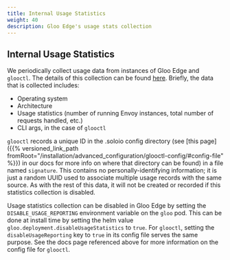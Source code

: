 ```yaml
---
title: Internal Usage Statistics
weight: 40
description: Gloo Edge's usage stats collection
---
```


## Internal Usage Statistics

We periodically collect usage data from instances of Gloo Edge and `glooctl`. The details of this
collection can be found [here](https://github.com/solo-io/reporting-client). Briefly, the data
that is collected includes:

* Operating system
* Architecture
* Usage statistics (number of running Envoy instances, total number of requests handled, etc.)
* CLI args, in the case of `glooctl`

`glooctl` records a unique ID in the .soloio config directory 
(see [this page]({{% versioned_link_path fromRoot="/installation/advanced_configuration/glooctl-config/#config-file" %}}) in our docs for more info
on where that directory can be found) in a file named `signature`. This contains no 
personally-identifying information; it is just a random UUID used to associate multiple 
usage records with the same source. As with the rest of this data, it will not be created or
recorded if this statistics collection is disabled.

Usage statistics collection can be disabled in Gloo Edge by setting the 
`DISABLE_USAGE_REPORTING` environment variable on the `gloo` pod. This can be done at install 
time by setting the helm value `gloo.deployment.disableUsageStatistics` to `true`.
For `glooctl`, setting the `disableUsageReporting` key to `true` in its config file serves
the same purpose. See the docs page referenced above for more information on the config
file for `glooctl`.
